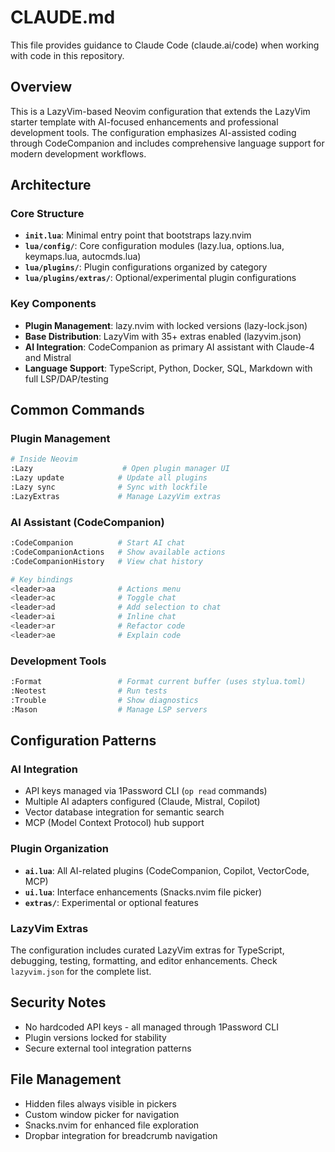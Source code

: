 # CLAUDE.md

This file provides guidance to Claude Code (claude.ai/code) when working with code in this repository.

## Overview

This is a LazyVim-based Neovim configuration that extends the LazyVim starter template with AI-focused enhancements and professional development tools. The configuration emphasizes AI-assisted coding through CodeCompanion and includes comprehensive language support for modern development workflows.

## Architecture

### Core Structure
- **`init.lua`**: Minimal entry point that bootstraps lazy.nvim
- **`lua/config/`**: Core configuration modules (lazy.lua, options.lua, keymaps.lua, autocmds.lua)
- **`lua/plugins/`**: Plugin configurations organized by category
- **`lua/plugins/extras/`**: Optional/experimental plugin configurations

### Key Components
- **Plugin Management**: lazy.nvim with locked versions (lazy-lock.json)
- **Base Distribution**: LazyVim with 35+ extras enabled (lazyvim.json)
- **AI Integration**: CodeCompanion as primary AI assistant with Claude-4 and Mistral
- **Language Support**: TypeScript, Python, Docker, SQL, Markdown with full LSP/DAP/testing

## Common Commands

### Plugin Management
```bash
# Inside Neovim
:Lazy                    # Open plugin manager UI
:Lazy update            # Update all plugins
:Lazy sync              # Sync with lockfile
:LazyExtras             # Manage LazyVim extras
```

### AI Assistant (CodeCompanion)
```bash
:CodeCompanion          # Start AI chat
:CodeCompanionActions   # Show available actions
:CodeCompanionHistory   # View chat history

# Key bindings
<leader>aa              # Actions menu
<leader>ac              # Toggle chat
<leader>ad              # Add selection to chat
<leader>ai              # Inline chat
<leader>ar              # Refactor code
<leader>ae              # Explain code
```

### Development Tools
```bash
:Format                 # Format current buffer (uses stylua.toml)
:Neotest                # Run tests
:Trouble                # Show diagnostics
:Mason                  # Manage LSP servers
```

## Configuration Patterns

### AI Integration
- API keys managed via 1Password CLI (`op read` commands)
- Multiple AI adapters configured (Claude, Mistral, Copilot)
- Vector database integration for semantic search
- MCP (Model Context Protocol) hub support

### Plugin Organization
- **`ai.lua`**: All AI-related plugins (CodeCompanion, Copilot, VectorCode, MCP)
- **`ui.lua`**: Interface enhancements (Snacks.nvim file picker)
- **`extras/`**: Experimental or optional features

### LazyVim Extras
The configuration includes curated LazyVim extras for TypeScript, debugging, testing, formatting, and editor enhancements. Check `lazyvim.json` for the complete list.

## Security Notes
- No hardcoded API keys - all managed through 1Password CLI
- Plugin versions locked for stability
- Secure external tool integration patterns

## File Management
- Hidden files always visible in pickers
- Custom window picker for navigation
- Snacks.nvim for enhanced file exploration
- Dropbar integration for breadcrumb navigation